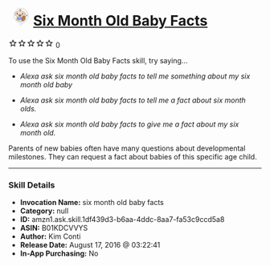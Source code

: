 # &nbsp;<img src="skill_icon" alt="Six Month Old Baby Facts icon" width="36"> [Six Month Old Baby Facts](http://alexa.amazon.com/#skills/amzn1.ask.skill.1df439d3-b6aa-4ddc-8aa7-fa53c9ccd5a8)
![0 stars](../../images/ic_star_border_black_18dp_1x.png)![0 stars](../../images/ic_star_border_black_18dp_1x.png)![0 stars](../../images/ic_star_border_black_18dp_1x.png)![0 stars](../../images/ic_star_border_black_18dp_1x.png)![0 stars](../../images/ic_star_border_black_18dp_1x.png) 0

To use the Six Month Old Baby Facts skill, try saying...

* *Alexa ask six month old baby facts to tell me something about my six month old baby*

* *Alexa ask six month old baby facts to tell me a fact about six month olds.*

* *Alexa ask six month old baby facts to give me a fact about my six month old.*

Parents of new babies often have many questions about developmental milestones. They can request a fact about babies of this specific age child.

***

### Skill Details

* **Invocation Name:** six month old baby facts
* **Category:** null
* **ID:** amzn1.ask.skill.1df439d3-b6aa-4ddc-8aa7-fa53c9ccd5a8
* **ASIN:** B01KDCVVYS
* **Author:** Kim Conti
* **Release Date:** August 17, 2016 @ 03:22:41
* **In-App Purchasing:** No
